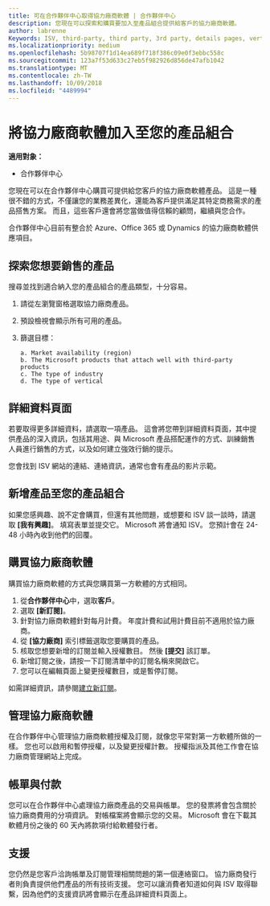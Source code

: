 ```yaml
---
title: 可在合作夥伴中心取得協力廠商軟體 | 合作夥伴中心
description: 您現在可以探索和購買要加入至產品組合提供給客戶的協力廠商軟體。
author: labrenne
Keywords: ISV, third-party, third party, 3rd party, details pages, vertical software, software publisher
ms.localizationpriority: medium
ms.openlocfilehash: 5b98707f1d14ea689f718f386c09e0f3ebbc558c
ms.sourcegitcommit: 123a7f53d633c27eb5f982926d856de47afb1042
ms.translationtype: MT
ms.contentlocale: zh-TW
ms.lasthandoff: 10/09/2018
ms.locfileid: "4489994"
---
```

# <a name="add-third-party-software-to-your-portfolio"></a>將協力廠商軟體加入至您的產品組合

**適用對象：** 

- 合作夥伴中心


您現在可以在合作夥伴中心購買可提供給您客戶的協力廠商軟體產品。 這是一種很不錯的方式，不僅讓您的業務差異化，還能為客戶提供滿足其特定商務需求的產品搭售方案。 而且，這些客戶還會將您當做值得信賴的顧問，繼續與您合作。

合作夥伴中心目前有整合於 Azure、Office 365 或 Dynamics 的協力廠商軟體供應項目。

## <a name="discover-the-products-you-want-to-sell"></a>探索您想要銷售的產品

搜尋並找到適合納入您的產品組合的產品類型，十分容易。 
1.  請從左瀏覽窗格選取協力廠商產品。 
2.  預設檢視會顯示所有可用的產品。 
3.  篩選目標：

        a. Market availability (region) 
        b. The Microsoft products that attach well with third-party products  
        c. The type of industry 
        d. The type of vertical 

## <a name="the-details-page"></a>詳細資料頁面

若要取得更多詳細資料，請選取一項產品。 這會將您帶到詳細資料頁面，其中提供產品的深入資訊，包括其用途、與 Microsoft 產品搭配運作的方式、訓練銷售人員進行銷售的方式，以及如何建立強效行銷的提示。 

您會找到 ISV 網站的連結、連絡資訊，通常也會有產品的影片示範。 

## <a name="add-the-product-to-your-portfolio"></a>新增產品至您的產品組合

如果您感興趣、說不定會購買，但還有其他問題，或想要和 ISV 談一談時，請選取 **\[我有興趣\]**。 填寫表單並提交它。 Microsoft 將會通知 ISV。 您預計會在 24-48 小時內收到他們的回覆。 

## <a name="purchase-the-third-party-software"></a>購買協力廠商軟體

購買協力廠商軟體的方式與您購買第一方軟體的方式相同。 

1.  從**合作夥伴中心**中，選取**客戶**。
2.  選取 **\[新訂閱\]**。
3.  針對協力廠商軟體針對每月計費。 年度計費和試用計費目前不適用於協力廠商。
4.  從 **\[協力廠商\]** 索引標籤選取您要購買的產品。
5.  核取您想要新增的訂閱並輸入授權數目。 然後 **\[提交\]** 該訂單。
6.  新增訂閱之後，請按一下訂閱清單中的訂閱名稱來開啟它。 
7.  您可以在編輯頁面上變更授權數目，或是暫停訂閱。

如需詳細資訊，請參閱[建立新訂閱](create-a-new-subscription.md)。

## <a name="administer-the-third-party-software"></a>管理協力廠商軟體

在合作夥伴中心管理協力廠商軟體授權及訂閱，就像您平常對第一方軟體所做的一樣。 您也可以啟用和暫停授權，以及變更授權計數。 授權指派及其他工作會在協力廠商管理網站上完成。

## <a name="billing-and-payment"></a>帳單與付款

您可以在合作夥伴中心處理協力廠商產品的交易與帳單。 您的發票將會包含關於協力廠商費用的分項資訊。 對帳檔案將會顯示您的交易。 Microsoft 會在下載其軟體月份之後的 60 天內將款項付給軟體發行者。 

## <a name="support"></a>支援

您仍然是您客戶洽詢帳單及訂閱管理相關問題的第一個連絡窗口。 協力廠商發行者則負責提供他們產品的所有技術支援。 您可以讓消費者知道如何與 ISV 取得聯繫，因為他們的支援資訊將會顯示在產品詳細資料頁面上。

